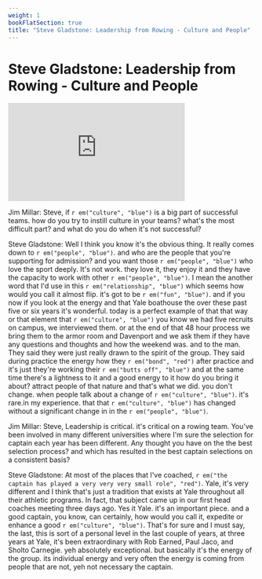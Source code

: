 ```yaml
---
weight: 1
bookFlatSection: true
title: "Steve Gladstone: Leadership from Rowing - Culture and People"
---
```




# Steve Gladstone: Leadership from Rowing - Culture and People


<iframe width="360" height="200" src="https://www.youtube.com/embed/2onTdSMBOXY" title="Steve Gladstone on Culture and Leadership" frameborder="0" allow="accelerometer; autoplay; clipboard-write; encrypted-media; gyroscope; picture-in-picture" allowfullscreen></iframe>


Jim Millar: Steve, if `r em("culture", "blue")` is a big part of successful teams. how do you try to instill culture in your teams? what's the most difficult part? and what do you do when it's not successful? 

Steve Gladstone: Well I think you know it's the obvious thing. It really comes down to `r em("people", "blue")`. and who are the people that you're supporting for admission? and you want those `r em("people", "blue")` who love the sport deeply. It's not work. they love it, they enjoy it and they have the capacity to work with other `r em("people", "blue")`. I mean the another word that I'd use in this `r em("relationship", "blue")` which seems how would you call it almost flip. it's got to be `r em("fun", "blue")`. and if you now if you look at the energy and that Yale boathouse the over these past five or six years it's wonderful. today is a perfect example of that that way or that element that `r em("culture", "blue")` you know we had five recruits on campus, we interviewed them. or at the end of that 48 hour process we bring them to the armor room and Davenport and we ask them if they have any questions and thoughts and how the weekend was. and to the man. They said they were just really drawn to the spirit of the group. They said during practice the energy how they `r em("bond", "red")` after practice and it's just they're working their `r em("butts off", "blue")` and at the same time there's a lightness to it and a good energy to it how do you bring it about? attract people of that nature and that's what we did. you don't change. when people talk about a change of `r em("culture", "blue")`. it's rare.in my experience. that that `r em("culture", "blue")` has changed without a significant change in in the `r em("people", "blue")`. 

Jim Millar: Steve, Leadership is critical. it's critical on a rowing team. You've been involved in many different universities where I'm sure the selection for captain each year has been different. Any thought you have on the the best selection process? and which has resulted in the best captain selections on a consistent basis?

Steve Gladstone: At most of the places that I've coached, `r em("the captain has played a very very very small role", "red")`. Yale, it's very different and I think that's just a tradition that exists at Yale throughout all their athletic programs. In fact, that subject came up in our first head coaches meeting three days ago. Yes it Yale. it's an important piece. and a good captain, you know, can certainly, how would you call it, expedite or enhance a good `r em("culture", "blue")`. That's for sure and I must say, the last, this is sort of a personal level in the last couple of years, at three years at Yale, it's been extraordinary with Rob Earned, Paul Jaco, and Sholto Carnegie. yeh absolutely exceptional. but basically it's the energy of the group. its individual energy and very often the energy is coming from people that are not, yeh not necessary the captain.




